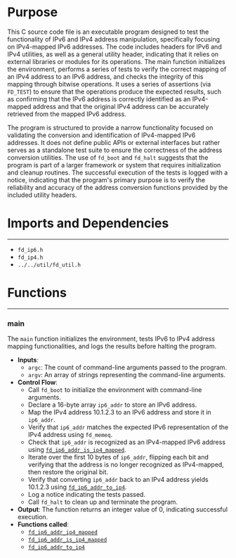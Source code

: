 # Purpose
This C source code file is an executable program designed to test the functionality of IPv6 and IPv4 address manipulation, specifically focusing on IPv4-mapped IPv6 addresses. The code includes headers for IPv6 and IPv4 utilities, as well as a general utility header, indicating that it relies on external libraries or modules for its operations. The main function initializes the environment, performs a series of tests to verify the correct mapping of an IPv4 address to an IPv6 address, and checks the integrity of this mapping through bitwise operations. It uses a series of assertions (via `FD_TEST`) to ensure that the operations produce the expected results, such as confirming that the IPv6 address is correctly identified as an IPv4-mapped address and that the original IPv4 address can be accurately retrieved from the mapped IPv6 address.

The program is structured to provide a narrow functionality focused on validating the conversion and identification of IPv4-mapped IPv6 addresses. It does not define public APIs or external interfaces but rather serves as a standalone test suite to ensure the correctness of the address conversion utilities. The use of `fd_boot` and `fd_halt` suggests that the program is part of a larger framework or system that requires initialization and cleanup routines. The successful execution of the tests is logged with a notice, indicating that the program's primary purpose is to verify the reliability and accuracy of the address conversion functions provided by the included utility headers.
# Imports and Dependencies

---
- `fd_ip6.h`
- `fd_ip4.h`
- `../../util/fd_util.h`


# Functions

---
### main<!-- {{#callable:main}} -->
The `main` function initializes the environment, tests IPv6 to IPv4 address mapping functionalities, and logs the results before halting the program.
- **Inputs**:
    - `argc`: The count of command-line arguments passed to the program.
    - `argv`: An array of strings representing the command-line arguments.
- **Control Flow**:
    - Call `fd_boot` to initialize the environment with command-line arguments.
    - Declare a 16-byte array `ip6_addr` to store an IPv6 address.
    - Map the IPv4 address 10.1.2.3 to an IPv6 address and store it in `ip6_addr`.
    - Verify that `ip6_addr` matches the expected IPv6 representation of the IPv4 address using `fd_memeq`.
    - Check that `ip6_addr` is recognized as an IPv4-mapped IPv6 address using [`fd_ip6_addr_is_ip4_mapped`](fd_ip6.h.driver.md#fd_ip6_addr_is_ip4_mapped).
    - Iterate over the first 10 bytes of `ip6_addr`, flipping each bit and verifying that the address is no longer recognized as IPv4-mapped, then restore the original bit.
    - Verify that converting `ip6_addr` back to an IPv4 address yields 10.1.2.3 using [`fd_ip6_addr_to_ip4`](fd_ip6.h.driver.md#fd_ip6_addr_to_ip4).
    - Log a notice indicating the tests passed.
    - Call `fd_halt` to clean up and terminate the program.
- **Output**: The function returns an integer value of 0, indicating successful execution.
- **Functions called**:
    - [`fd_ip6_addr_ip4_mapped`](fd_ip6.h.driver.md#fd_ip6_addr_ip4_mapped)
    - [`fd_ip6_addr_is_ip4_mapped`](fd_ip6.h.driver.md#fd_ip6_addr_is_ip4_mapped)
    - [`fd_ip6_addr_to_ip4`](fd_ip6.h.driver.md#fd_ip6_addr_to_ip4)


